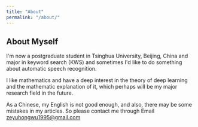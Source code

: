 ```yaml
---
title: "About"
permalink: "/about/"
---
```


## About Myself

I'm now a postgraduate student in Tsinghua University, Beijing, China and major in keyword search (KWS) and sometimes I'd like to do something about automatic speech recognition.

I like mathematics and have a deep interest in the theory of deep learning and the mathematic explanation of it, which perhaps will be my major research field in the future.

As a Chinese, my English is not good enough, and also, there may be some mistakes in my articles. So please contact me through Email zeyuhongwu1995@gmail.com
